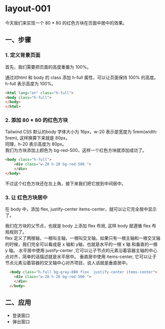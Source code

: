 # layout-001
今天我们来实现一个 80 * 80 的红色方块在页面中居中的效果。

## 一、步骤  
### 1. 定义背景页面  

首先，我们需要把页面的高度重置为 100%。

通过对html 和 body 的 class 添加 h-full 属性，可以让页面保持 100% 的高度。
h-full 表示高度为 100%。
```html
<html lang="en" class="h-full">
<body class="h-full">
</body>
</html>
```

### 2. 添加 80 * 80 的红色方块   
Tailwind CSS 默认的body 字体大小为 16px，w-20 表示是宽度为 5rem(width: 5rem), 这样换算下来就是 80px。  
同理，h-20 表示高度为 80px。  
我们为方块添加上颜色为 bg-red-500，这样一个红色方块就添加成功了。  


```html
<body class="h-full">
    <div class="w-20 h-20 bg-red-500 "> 
    </div>
</body>
```
不过这个红色方块还在左上角，接下来我们把它放到中间居中。

### 3. 让 红色方块居中  

在 body 中，添加 flex, justify-center items-center，就可以让它完全居中显示了。  


我们在方块的父节点，也就是 body 上添加 flex 布局, 这样 body 就遵循 flex 布局规则了。  
flex 定义了两根轴，一根叫主轴，一根叫交叉轴，如果只有一根主轴和一根交叉轴的时候，我们完全可以看成是 x 轴和 y轴，也就是水平的一根 x 轴 和垂直的一根 y 轴。
水平居中使用 justify-center ,它可以让子节点的元素沿着容器主轴的中心点对齐，简单的话描述就是水平居中。
垂直居中使用 items-center, 它可以让子节点元素沿着容器的交叉轴中心对齐项目，说人话就是垂直居中。

```html
  <body class="h-full bg-gray-800 flex  justify-center items-center">
    <div class="w-20 h-20 bg-red-500 "> 
    </div>
  </body>
```

## 二、应用  
- 登录窗口  
- 弹出窗口  

